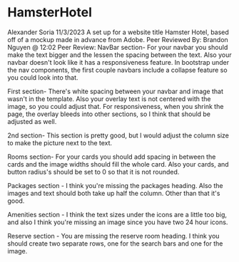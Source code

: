 # HamsterHotel
Alexander Soria
11/3/2023
A set up for a website title Hamster Hotel, based off of a mockup made in advance from Adobe.
Peer Reviewed By: Brandon Nguyen @ 12:02
Peer Review: 
NavBar section- For your navbar you should make the text bigger and the lessen the spacing between the text. Also your navbar doesn't look like it has a responsiveness feature. In bootstrap under the nav components, the first couple navbars include a collapse feature so you could look into that.

First section- There's white spacing between your navbar and image that wasn't in the template. Also your overlay text is not centered with the image, so you could adjust that. For responsiveness, when you shrink the page, the overlay bleeds into other sections, so I think that should be adjusted as well.

2nd section- This section is pretty good, but I would adjust the column size to make the picture next to the text.

Rooms section- For your cards you should add spacing in between the cards and the image widths should fill the whole card. Also your cards, and button radius's should be set to 0 so that it is not rounded. 

Packages section - I think you're missing the packages heading. Also the images and text should both take up half the column. Other than that it's good.

Amenities section - I think the text sizes under the icons are a little too big, and also I think you're missing an image since you have two 24 hour icons.

Reserve section - You are missing the reserve room heading. I think you should create two separate rows, one for the search bars and one for the image.
